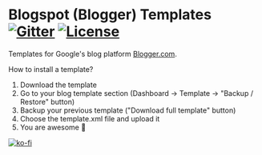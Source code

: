 # Blogspot (Blogger) Templates [![Gitter](https://img.shields.io/gitter/room/nwjs/nw.js.svg)](https://gitter.im/web-xaser/blogger-templates) [![License](https://img.shields.io/npm/l/express.svg)](http://web-xaser.mit-license.org/) 
Templates for Google's blog platform [Blogger.com](https://blogger.com/). 

How to install a template?

1. Download the template
2. Go to your blog template section (Dashboard → Template → "Backup / Restore" button)
3. Backup your previous template ("Download full template" button)
4. Choose the template.xml file and upload it
5. You are awesome :clap:

[![ko-fi](https://www.ko-fi.com/img/donate_sm.png)](https://ko-fi.com/S6S26XLF)
